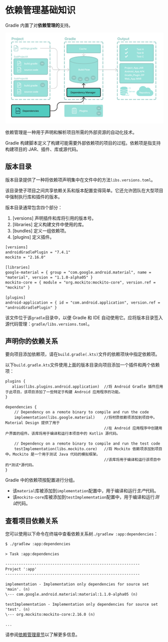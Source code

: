 # 依赖管理基础知识

Gradle 内置了对**依赖管理的**支持。

![等级基础 7](./assets/gradle-basic-7.png)

依赖管理是一种用于声明和解析项目所需的外部资源的自动化技术。

Gradle 构建脚本定义了构建可能需要外部依赖项的项目的过程。依赖项是指支持构建项目的 JAR、插件、库或源代码。



## 版本目录

版本目录提供了一种将依赖项声明集中在文件中的方法`libs.versions.toml`。

该目录使子项目之间共享依赖关系和版本配置变得简单。它还允许团队在大型项目中强制执行库和插件的版本。

版本目录通常包含四个部分：

1. [versions] 声明插件和库将引用的版本号。
2. [libraries] 定义构建文件中使用的库。
3. [bundles] 定义一组依赖项。
4. [plugins] 定义插件。

```
[versions]
androidGradlePlugin = "7.4.1"
mockito = "2.16.0"

[libraries]
google-material = { group = "com.google.android.material", name = "material", version = "1.1.0-alpha05" }
mockito-core = { module = "org.mockito:mockito-core", version.ref = "mockito" }

[plugins]
android-application = { id = "com.android.application", version.ref = "androidGradlePlugin" }
```

该文件位于该`gradle`目录中，以便 Gradle 和 IDE 自动使用它。应将版本目录签入源代码管理：`gradle/libs.versions.toml`。



## 声明你的依赖关系

要向项目添加依赖项，请在`build.gradle(.kts)`文件的依赖项块中指定依赖项。

以下`build.gradle.kts`文件使用上面的版本目录向项目添加一个插件和两个依赖项：

```
plugins {
   alias(libs.plugins.android.application)  //将 Android Gradle 插件应用于此项目，该项目添加了一些特定于构建 Android 应用程序的功能。
}

dependencies {
    // Dependency on a remote binary to compile and run the code
    implementation(libs.google.material)    //将材质依赖项添加到项目中。Material Design 提供了用于
    										//在 Android 应用程序中创建用户界面的组件。该库将用于编译和运行本项目中的 Kotlin 源代码。

    // Dependency on a remote binary to compile and run the test code
    testImplementation(libs.mockito.core)   //将 Mockito 依赖项添加到项目中。Mockito 是一个用于测试 Java 代码的模拟框架。
    										//该库将用于编译和运行该项目中的*测试*源代码。
}
```



Gradle 中的依赖项按配置进行分组。

- 该`material`库被添加到`implementation`配置中，用于编译和运行*生产*代码。
- 该`mockito-core`库被添加到`testImplementation`配置中，用于编译和运行*测试*代码。



## 查看项目依赖关系

您可以使用以下命令在终端中查看依赖关系树`./gradlew :app:dependencies`：

```
$ ./gradlew :app:dependencies

> Task :app:dependencies

------------------------------------------------------------
Project ':app'
------------------------------------------------------------

implementation - Implementation only dependencies for source set 'main'. (n)
\--- com.google.android.material:material:1.1.0-alpha05 (n)

testImplementation - Implementation only dependencies for source set 'test'. (n)
\--- org.mockito:mockito-core:2.16.0 (n)

...
```

请参阅[依赖管理章节](https://docs.gradle.org/8.5/userguide/dependency_management_terminology.html#dependency_management_terminology)以了解更多信息。